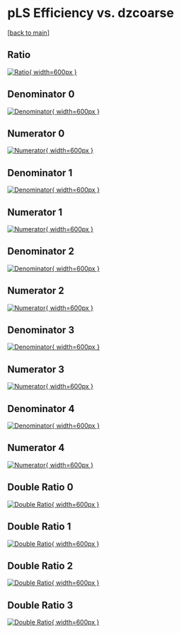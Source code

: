 # pLS Efficiency vs. dzcoarse

[[back to main](./)]



## Ratio

[![Ratio](../mtv/var/pLS_xtr_211_0_eff_dzcoarse.png){ width=600px }](../mtv/var/pLS_xtr_211_0_eff_dzcoarse.pdf)

## Denominator 0

[![Denominator](../mtv/den/pLS_xtr_211_0_eff_dzcoarse_den0.png){ width=600px }](../mtv/den/pLS_xtr_211_0_eff_dzcoarse_den0.pdf)

## Numerator 0

[![Numerator](../mtv/num/pLS_xtr_211_0_eff_dzcoarse_num0.png){ width=600px }](../mtv/num/pLS_xtr_211_0_eff_dzcoarse_num0.pdf)

## Denominator 1

[![Denominator](../mtv/den/pLS_xtr_211_0_eff_dzcoarse_den1.png){ width=600px }](../mtv/den/pLS_xtr_211_0_eff_dzcoarse_den1.pdf)

## Numerator 1

[![Numerator](../mtv/num/pLS_xtr_211_0_eff_dzcoarse_num1.png){ width=600px }](../mtv/num/pLS_xtr_211_0_eff_dzcoarse_num1.pdf)

## Denominator 2

[![Denominator](../mtv/den/pLS_xtr_211_0_eff_dzcoarse_den2.png){ width=600px }](../mtv/den/pLS_xtr_211_0_eff_dzcoarse_den2.pdf)

## Numerator 2

[![Numerator](../mtv/num/pLS_xtr_211_0_eff_dzcoarse_num2.png){ width=600px }](../mtv/num/pLS_xtr_211_0_eff_dzcoarse_num2.pdf)

## Denominator 3

[![Denominator](../mtv/den/pLS_xtr_211_0_eff_dzcoarse_den3.png){ width=600px }](../mtv/den/pLS_xtr_211_0_eff_dzcoarse_den3.pdf)

## Numerator 3

[![Numerator](../mtv/num/pLS_xtr_211_0_eff_dzcoarse_num3.png){ width=600px }](../mtv/num/pLS_xtr_211_0_eff_dzcoarse_num3.pdf)

## Denominator 4

[![Denominator](../mtv/den/pLS_xtr_211_0_eff_dzcoarse_den4.png){ width=600px }](../mtv/den/pLS_xtr_211_0_eff_dzcoarse_den4.pdf)

## Numerator 4

[![Numerator](../mtv/num/pLS_xtr_211_0_eff_dzcoarse_num4.png){ width=600px }](../mtv/num/pLS_xtr_211_0_eff_dzcoarse_num4.pdf)

## Double Ratio 0

[![Double Ratio](../mtv/ratio/pLS_xtr_211_0_eff_dzcoarse_ratio0.png){ width=600px }](../mtv/ratio/pLS_xtr_211_0_eff_dzcoarse_ratio0.pdf)

## Double Ratio 1

[![Double Ratio](../mtv/ratio/pLS_xtr_211_0_eff_dzcoarse_ratio1.png){ width=600px }](../mtv/ratio/pLS_xtr_211_0_eff_dzcoarse_ratio1.pdf)

## Double Ratio 2

[![Double Ratio](../mtv/ratio/pLS_xtr_211_0_eff_dzcoarse_ratio2.png){ width=600px }](../mtv/ratio/pLS_xtr_211_0_eff_dzcoarse_ratio2.pdf)

## Double Ratio 3

[![Double Ratio](../mtv/ratio/pLS_xtr_211_0_eff_dzcoarse_ratio3.png){ width=600px }](../mtv/ratio/pLS_xtr_211_0_eff_dzcoarse_ratio3.pdf)

